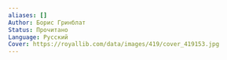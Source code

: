 ```yaml
---
aliases: []
Author: Борис Гринблат
Status: Прочитано
Language: Русский
Cover: https://royallib.com/data/images/419/cover_419153.jpg
---
```

